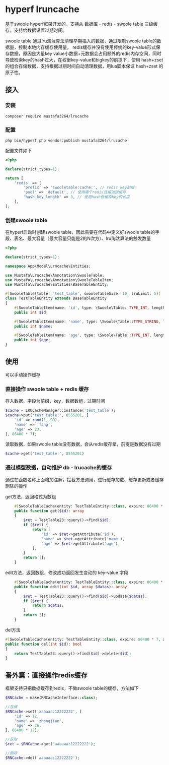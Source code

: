 # hyperf lruncache

基于swoole hyperf框架开发的，支持从 数据库 - redis - swoole table 三级缓存，支持给数据设置过期时间。

swoole table 通过lru淘汰算法清理早期插入的数据，通过限制swoole table的数据量，控制本地内存缓存使用量。
redis缓存并没有使用传统的key-value形式保存数据，原因是大量key value小数据+元数据会占用额外的redis内存空间，同时导致检索key的hash过大，在权衡key-value和bigkey的前提下，使用 hash+zset 的组合存储数据，支持根据过期时间自动清理数据，用lua脚本保证 hash+zset 的原子性。

## 接入

### 安装
```shell
composer require mustafa3264/lrucache
```

### 配置
```shell
php bin/hyperf.php vendor:publish mustafa3264/lrucache
```
配置文件如下
```php
<?php

declare(strict_types=1);

return [
    'redis' => [
        'prefix' => 'swooletable:cache:', // redis key前缀
        'pool' => 'default', // 使用哪个redis连接池做缓存
        'hash_key_length' => 3, // 使用hash做缓存key的长度
    ],
];
```

### 创建swoole table

在hyperf启动时创建swoole table，因此需要在代码中定义好swoole table的字段、表名、最大容量（最大容量只能是2的N次方）、lru淘汰算法的触发数量
```php
<?php

declare(strict_types=1);

namespace App\Model\Lrncache\Entities;

use Mustafa\Lrucache\Annotation\SwooleTable;
use Mustafa\Lrucache\Annotation\SwooleTableItem;
use Mustafa\Lrucache\Entities\BaseTableEntity;

#[SwooleTable(table: 'test_table', swooleTableSize: 10, lruLimit: 5)]
class TestTableEntity extends BaseTableEntity
{
    #[SwooleTableItem(name: 'id', type: \Swoole\Table::TYPE_INT, length: 4)]
    public int $id;

    #[SwooleTableItem(name: 'name', type: \Swoole\Table::TYPE_STRING, length: 64)]
    public int $name;

    #[SwooleTableItem(name: 'age', type: \Swoole\Table::TYPE_INT, length: 3)]
    public int $age;
}

```

## 使用

可以手动操作缓存
### 直接操作 swoole table + redis 缓存

存入数据，字段为前缀，key，数据数组，过期时间

```php
$cache = LRUCacheManager::instance('test_table');
$cache->put('test_table:', 8555201, [
	'id' => rand(1, 99),
	'name' => 'fang',
	'age' => 23,
], 86400 * 7);
```

读取数据，如果swoole table没有数据，会从redis缓存拿，前提是数据没有过期

```php
$cache->get('test_table:', 8555201)
```

### 通过模型数据，自动维护 db - lrucache的缓存

通过在函数名称上面增加注解，拦截方法调用，进行缓存加载、缓存更新或者缓存删除的操作

get方法，返回格式为数组
```php
    #[SwooleTableCache(entity: TestTableEntity::class, expire: 86400 * 7, action: 'get')]
    public function get($id): array
    {
        $ret = TestTable23::query()->find($id);
        if ($ret) {
            return [
                'id' => $ret->getAttribute('id'),
                'name' => $ret->getAttribute('name'),
                'age' => $ret->getAttribute('age'),
            ];
        }
        return [];
    }
```

edit方法，返回数组，修改成功返回发生变动的 key-value 字段
```php
    #[SwooleTableCache(entity: TestTableEntity::class, expire: 86400 * 7, action: 'set')]
    public function edit(int $id, array $datas): array
    {
        $ret = TestTable23::query()->find($id)->update($datas);
        if ($ret) {
            return $datas;
        }
        return [];
    }
```

del方法
```php
#[SwooleTableCache(entity: TestTableEntity::class, expire: 86400 * 7, action: 'del')]
public function del(int $id): bool
{
	return TestTable23::query()->find($id)->delete($id);
}
```

## 番外篇：直接操作redis缓存

框架支持只把数据缓存到redis，不做swoole table的缓存，方法如下

```php
$RNCache = make(RNCacheInterface::class);

//存储
$RNCache->set('aaaaaa:12222222', [
	'id' => 12,
	'name' => 'zhongjian',
	'age' => 26,
], 86400 * 12);

//获取
$ret = $RNCache->get('aaaaaa:12222222');

//删除
$RNCache->del('aaaaaa:12222222');

```